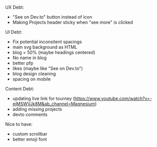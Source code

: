 
UX Debt:
- "See on Dev.to" button instead of icon
- Making Projects header sticky when "see more" is clicked

UI Debt:
- Fix potential inconsitent spacings
- main svg background as HTML
- blog = 50% (maybe headings centered)
- No name in blog
- better pfp
- likes (maybe like "See on Dev.to")
- blog design cleaning
- spacing on mobile

Content Debt:
- updating live link for tourney (https://www.youtube.com/watch?v=-ejMSWVJk8M&ab_channel=Magnesium)
- adding missing projects
- devto comments

Nice to have:
- custom scrollbar
- better emoji font